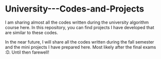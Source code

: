 # University---Codes-and-Projects
I am sharing almost all the codes written during the university algorithm course here. In this repository, you can find projects I have developed that are similar to these codes.

In the near future, I will share all the codes written during the fall semester and the mini projects I have prepared here. Most likely after the final exams :D. Until then farewell!

